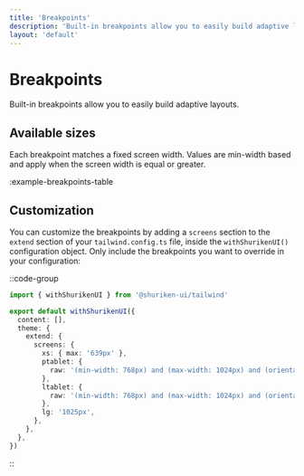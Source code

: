```yaml
---
title: 'Breakpoints'
description: 'Built-in breakpoints allow you to easily build adaptive layouts.'
layout: 'default'
---
```


# Breakpoints

Built-in breakpoints allow you to easily build adaptive layouts.

## Available sizes

Each breakpoint matches a fixed screen width. Values are min-width based and apply when the screen width is equal or greater.

:example-breakpoints-table

## Customization

You can customize the breakpoints by adding a `screens` section to the `extend` section of your `tailwind.config.ts` file, inside the `withShurikenUI()` configuration object. Only include the breakpoints you want to override in your configuration:

::code-group

```ts [tailwind.config.ts]
import { withShurikenUI } from '@shuriken-ui/tailwind'

export default withShurikenUI({
  content: [],
  theme: {
    extend: {
      screens: {
        xs: { max: '639px' },
        ptablet: {
          raw: '(min-width: 768px) and (max-width: 1024px) and (orientation: portrait)',
        },
        ltablet: {
          raw: '(min-width: 768px) and (max-width: 1024px) and (orientation: landscape)',
        },
        lg: '1025px',
      },
    },
  },
})
```

::
